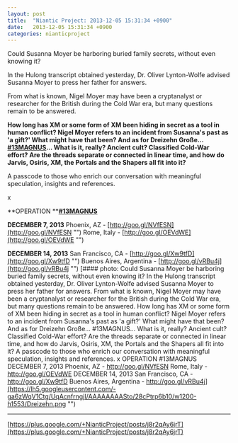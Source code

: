 ```yaml
---
layout: post
title:  "Niantic Project: 2013-12-05 15:31:34 +0900"
date:   2013-12-05 15:31:34 +0900
categories: nianticproject
---
```

Could Susanna Moyer be harboring buried family secrets, without even knowing it?

In the Hulong transcript obtained yesterday, Dr. Oliver Lynton-Wolfe advised Susanna Moyer to press her father for answers.

From what is known, Nigel Moyer may have been a cryptanalyst or researcher for the British during the Cold War era, but many questions remain to be answered.

**How long has XM or some form of XM been hiding in secret as a tool in human conflict? Nigel Moyer refers to an incident from Susanna's past as 'a gift?' What might have that been? And as for Dreizehn Große... ****[#13MAGNUS](https://plus.google.com/s/%2313MAGNUS "")****... What is it, really? Ancient cult? Classified Cold-War effort? Are the threads separate or connected in linear time, and how do Jarvis, Osiris, XM, the Portals and the Shapers all fit into it?**

A passcode to those who enrich our conversation with meaningful speculation, insights and references.

x

**OPERATION ****[#13MAGNUS](https://plus.google.com/s/%2313MAGNUS "")**

**DECEMBER 7, 2013**
Phoenix, AZ - [http://goo.gl/NVfESN](http://goo.gl/NVfESN "")
Rome, Italy - [http://goo.gl/OEVdWE](http://goo.gl/OEVdWE "")

**DECEMBER 14, 2013**
San Francisco, CA - [http://goo.gl/Xw9tfD](http://goo.gl/Xw9tfD "")
Buenos Aires, Argentina - [http://goo.gl/vRBu4j](http://goo.gl/vRBu4j "")
[#### photo: Could Susanna Moyer be harboring buried family secrets, without even knowing it?
In the Hulong transcript obtained yesterday, Dr. Oliver Lynton-Wolfe advised Susanna Moyer to press her father for answers.
From what is known, Nigel Moyer may have been a cryptanalyst or researcher for the British during the Cold War era, but many questions remain to be answered.
How long has XM or some form of XM been hiding in secret as a tool in human conflict? Nigel Moyer refers to an incident from Susanna's past as 'a gift?' What might have that been? And as for Dreizehn Große... #13MAGNUS... What is it, really? Ancient cult? Classified Cold-War effort? Are the threads separate or connected in linear time, and how do Jarvis, Osiris, XM, the Portals and the Shapers all fit into it?
A passcode to those who enrich our conversation with meaningful speculation, insights and references.
x
OPERATION #13MAGNUS
DECEMBER 7, 2013
Phoenix, AZ - http://goo.gl/NVfESN
Rome, Italy - http://goo.gl/OEVdWE
DECEMBER 14, 2013
San Francisco, CA - http://goo.gl/Xw9tfD
Buenos Aires, Argentina - http://goo.gl/vRBu4j](https://lh5.googleusercontent.com/-ga6zWqV1Ctg/UqAcnfrngjI/AAAAAAAASto/28cPtrp6b10/w1200-h1553/Dreizehn.png "")
- - -
[https://plus.google.com/+NianticProject/posts/j8r2qAy6jrT](https://plus.google.com/+NianticProject/posts/j8r2qAy6jrT)
